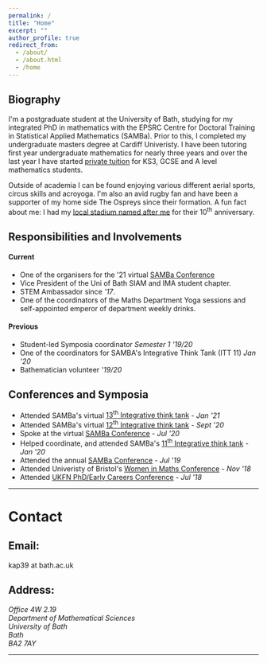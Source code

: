 ```yaml
---
permalink: /
title: "Home"
excerpt: ""
author_profile: true
redirect_from: 
  - /about/
  - /about.html
  - /home
---
```


## Biography
I'm a postgraduate student at the University of Bath, studying for my integrated PhD in mathematics with the EPSRC Centre for Doctoral Training in Statistical Applied Mathematics (SAMBa). Prior to this, I completed my undergraduate masters degree at Cardiff Univeristy. I have been tutoring first year undergraduate mathematics for nearly three years and over the last year I have started [private tuition](https://kap39.github.io/teaching/private-tuition) for KS3, GCSE and A level mathematics students.   

Outside of academia I can be found enjoying various different aerial sports, circus skills and acroyoga. I'm also an avid rugby fan and have been a supporter of my home side The Ospreys since their formation. A fun fact about me: I had my [local stadium named after me](https://www.ospreysrugby.com/news/welcome-katie-phillips-stadium) for their 10<sup>th</sup> anniversary. 


## Responsibilities and  Involvements

#### Current
  * One of the organisers for the '21 virtual [SAMBa Conference](https://kap39.github.io/SAMBa-Conference)
  * Vice President of the Uni of Bath SIAM and IMA student chapter. 
  * STEM Ambassador since _'17_. 
  * One of the coordinators of the Maths Department Yoga sessions and self-appointed emperor of department weekly drinks. 

#### Previous
  * Student-led Symposia coordinator _Semester 1 '19/20_
  * One of the coordinators for SAMBA's Integrative Think Tank (ITT 11) _Jan '20_
  * Bathematician volunteer _'19/20_


## Conferences and Symposia
  * Attended SAMBa's virtual [13<sup>th</sup> Integrative think tank](https://people.bath.ac.uk/mtp34/itt13.html) - _Jan '21_
  * Attended SAMBa's virtual [12<sup>th</sup> Integrative think tank](https://www.bath.ac.uk/events/integrative-think-tank-12/) - _Sept '20_
  * Spoke at the virtual [SAMBa Conference](https://people.bath.ac.uk/mk961/SAMBa_Conf.html) - _Jul '20_
  * Helped coordinate, and attended SAMBa's [11<sup>th</sup> Integrative think tank](https://kap39.github.io/ITT11) - _Jan '20_
  * Attended the annual [SAMBa Conference](https://people.bath.ac.uk/wg270/SAMBa_Conf.html) - _Jul '19_
  * Attended Univeristy of Bristol's [Women in Maths Conference](https://www.bristol.ac.uk/maths/events/2018/women-in-maths-2018.html) - _Nov '18_
  * Attended [UKFN PhD/Early Careers Conference](http://www.cardiffmaths.co.uk/ukfn.html) - _Jul '18_

----- 

# Contact

## Email:
kap39 at bath.ac.uk

## Address:
<address>
Office 4W 2.19 <br />
Department of Mathematical Sciences <br />
University of Bath<br />
Bath <br />
BA2 7AY
</address>

---



